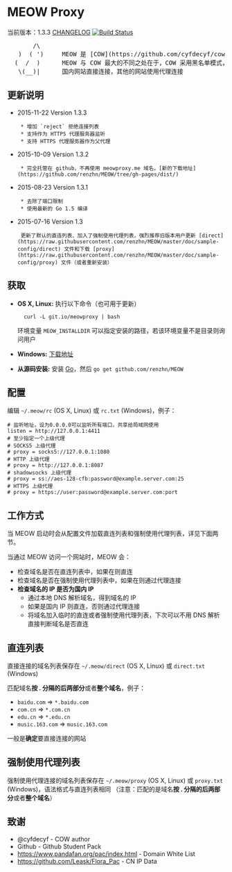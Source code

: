 # MEOW Proxy

当前版本：1.3.3 [CHANGELOG](CHANGELOG)
[![Build Status](https://travis-ci.org/renzhn/MEOW.png?branch=master)](https://travis-ci.org/renzhn/MEOW)

<pre>
       /\
   )  ( ')     MEOW 是 [COW](https://github.com/cyfdecyf/cow) 的一个派生版本
  (  /  )      MEOW 与 COW 最大的不同之处在于，COW 采用黑名单模式， 而 MEOW 采用白名单模式
   \(__)|      国内网站直接连接，其他的网站使用代理连接
</pre>

## 更新说明
- 2015-11-22 Version 1.3.3

       * 增加 `reject` 拒绝连接列表
       * 支持作为 HTTPS 代理服务器监听
       * 支持 HTTPS 代理服务器作为父代理
	
	
- 2015-10-09 Version 1.3.2

       * 完全托管在 github，不再使用 meowproxy.me 域名，[新的下载地址](https://github.com/renzhn/MEOW/tree/gh-pages/dist/)

- 2015-08-23 Version 1.3.1

       * 去除了端口限制
       * 使用最新的 Go 1.5 编译

- 2015-07-16 Version 1.3

       更新了默认的直连列表、加入了强制使用代理列表，强烈推荐旧版本用户更新 [direct](https://raw.githubusercontent.com/renzhn/MEOW/master/doc/sample-config/direct) 文件和下载 [proxy](https://raw.githubusercontent.com/renzhn/MEOW/master/doc/sample-config/proxy) 文件（或者重新安装）

## 获取

- **OS X, Linux:** 执行以下命令（也可用于更新）

        curl -L git.io/meowproxy | bash

  环境变量 `MEOW_INSTALLDIR` 可以指定安装的路径，若该环境变量不是目录则询问用户
- **Windows:** [下载地址](https://github.com/renzhn/MEOW/tree/gh-pages/dist/windows/)
- **从源码安装:** 安装 [Go](http://golang.org/doc/install)，然后 `go get github.com/renzhn/MEOW`

## 配置

编辑 `~/.meow/rc` (OS X, Linux) 或 `rc.txt` (Windows)，例子：

    # 监听地址，设为0.0.0.0可以监听所有端口，共享给局域网使用
    listen = http://127.0.0.1:4411
    # 至少指定一个上级代理
    # SOCKS5 上级代理
    # proxy = socks5://127.0.0.1:1080
    # HTTP 上级代理
    # proxy = http://127.0.0.1:8087
    # shadowsocks 上级代理
    # proxy = ss://aes-128-cfb:password@example.server.com:25
    # HTTPS 上级代理
    # proxy = https://user:password@example.server.com:port

## 工作方式

当 MEOW 启动时会从配置文件加载直连列表和强制使用代理列表，详见下面两节。

当通过 MEOW 访问一个网站时，MEOW 会：

- 检查域名是否在直连列表中，如果在则直连
- 检查域名是否在强制使用代理列表中，如果在则通过代理连接
- **检查域名的 IP 是否为国内 IP**
    - 通过本地 DNS 解析域名，得到域名的 IP
    - 如果是国内 IP 则直连，否则通过代理连接
    - 将域名加入临时的直连或者强制使用代理列表，下次可以不用 DNS 解析直接判断域名是否直连

## 直连列表

直接连接的域名列表保存在 `~/.meow/direct` (OS X, Linux) 或 `direct.txt` (Windows)


匹配域名**按 . 分隔的后两部分**或者**整个域名**，例子：

-  `baidu.com` => `*.baidu.com`
-  `com.cn` => `*.com.cn`
-  `edu.cn` => `*.edu.cn`
-  `music.163.com` => `music.163.com`

一般是**确定**要直接连接的网站

## 强制使用代理列表

强制使用代理连接的域名列表保存在 `~/.meow/proxy` (OS X, Linux) 或 `proxy.txt` (Windows)，语法格式与直连列表相同
（注意：匹配的是域名**按 . 分隔的后两部分**或者**整个域名**）

## 致谢

- @cyfdecyf - COW author
- Github - Github Student Pack
- https://www.pandafan.org/pac/index.html - Domain White List
- https://github.com/Leask/Flora_Pac - CN IP Data
